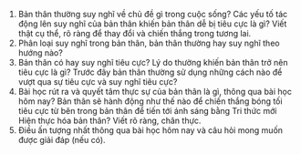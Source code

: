 
1. Bản thân thường suy nghĩ về chủ đề gì trong cuộc sống? Các yếu tố tác động lên suy nghĩ của bản thân khiến bản thân dễ bị tiêu cực là gì? Viết thật cụ thể, rõ ràng để thay đổi và chiến thắng trong tương lai.
2. Phân loại suy nghĩ trong bản thân, bản thân thường hay suy nghĩ theo hướng nào?
3. Bản thân có hay suy nghĩ tiêu cực? Lý do thường khiến bản thân trở nên tiêu cực là gì? Trước đây bản thân thường sử dụng những cách nào để vượt qua sự tiêu cực và suy nghĩ tiêu cực?
4. Bài học rút ra và quyết tâm thực sự của bản thân là gì, thông qua bài học hôm nay? Bản thân sẽ hành động như thế nào để chiến thắng bóng tối tiêu cực từ bên trong bản thân để tiến tới ánh sáng bằng Tri thức mới Hiện thực hóa bản thân? Viết rõ ràng, chân thực.
5. Điều ấn tượng nhất thông qua bài học hôm nay và câu hỏi mong muốn được giải đáp (nếu có).

